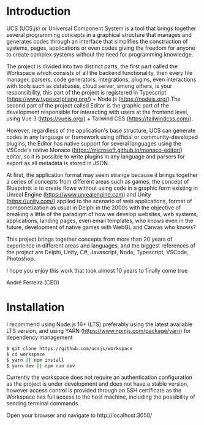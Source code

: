 # Introduction

UCS (UCS.js) or Universal Component System is a tool that brings together several programming concepts in a graphical structure that manages and generates codes through an interface that simplifies the construction of systems, pages, applications or even codes giving the freedom for anyone to create complex systems without the need for programming knowledge.

The project is divided into two distinct parts, the first part called the Workspace which consists of all the backend functionality, then every file manager, parsers, code generators, integrations, plugins, even interactions with tools such as databases, cloud server, among others, is your responsibility, this part of the project is registered in Typescript (https://www.typescriptlang.org/) + Node.js (https://nodejs.org/).The second part of the project called Editor is the graphic part of the development responsible for interacting with users at the frontend level, using Vue 3 (https://vuejs.org/) + Tailwind CSS (https://tailwindcss.com/).

However, regardless of the application's base structure, UCS can generate codes in any language or framework using official or community-developed plugins, the Editor has native support for several languages using the VSCode's native Monaco (https://microsoft.github.io/monaco-editor/) editor, so it is possible to write plugins in any language and parsers for export as all metadata is stored in JSON.

At first, the application format may seem strange because it brings together a series of concepts from different areas such as games, the concept of Blueprints is to create flows without using code in a graphic form existing in Unreal Engine (https://www.unrealengine.com) and Unity (https://unity.com/) applied to the scenario of web applications, format of componetization as usual in Delphi in the 2000s with the objective of breaking a little of the paradigm of how we develop websites, web systems, applications, landing pages, even email templates, who knows even in the future, development of native games with WebGL and Canvas who knows?

This project brings together concepts from more than 20 years of experience in different areas and languages, and the biggest references of the project are Delphi, Unity, C#, Javascript, Node, Typescript, VSCode, Photoshop.

I hope you enjoy this work that took almost 10 years to finally come true

André Ferreira (CEO)

# Installation

I recommend using Node.js 16+ (LTS) preferably using the latest available LTS version, and using YARN (https://www.npmjs.com/package/yarn) for dependency management

```bash
$ git clone https://github.com/ucsjs/workspace
$ cd workspace
$ yarn || npm install
$ yarn dev || npm run dev
```

Currently the workspace does not require an authentication configuration as the project is under development and does not have a stable version, however access control is provided through an SSH certificate as the Workspace has full access to the host machine, including the possibility of sending terminal commands.

Open your browser and navigate to http://localhost:3050/ 